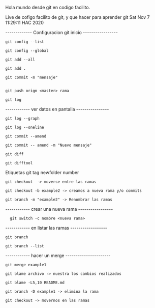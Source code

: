 Hola mundo desde git en codigo facilito.

Live de cofigo facilito de git, y que hacer para aprender git
Sat Nov  7 11:29:11 HAC 2020


------------- Configuracion git inicio -----------------

	git config --list

	git config --global

	git add --all
	
	git add .

	git commit -m "mensaje"


	git push orign <master> rama 

	git log


------------ ver datos en pantalla ----------------

	git log --graph 
	
	git log --oneline
	
	git commit --amend 
	
	git commit -- amend -m "Nuevo mensaje"

	git diff

	git difftool 

Etiquetas git tag newfolder number

	git checkout  -> moverse entre las ramas

	git checkout -b example2 -> creamos a nueva rama y/o commits

	git branch -m "example2" -> Renombrar las ramas

	
------------ crear una nueva rama -----------------

	  git switch -c nombre <nueva rama>

------------ en listar las ramas ------------------

	git branch	

	git branch --list


------------ hacer un merge ----------------------

	git merge example1

	git blame archivo -> nuestra los cambios realizados 

	git blame -L5,10 README.md

	git branch -D example1 -> elimina la rama

	git checkout -> movernos en las ramas
